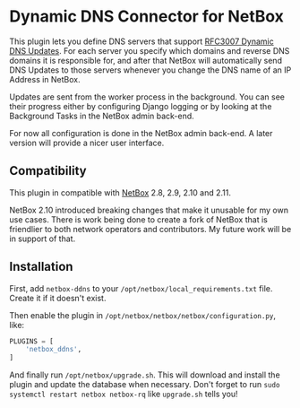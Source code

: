 # Dynamic DNS Connector for NetBox

This plugin lets you define DNS servers that support [RFC3007 Dynamic DNS Updates](https://tools.ietf.org/html/rfc3007).
For each server you specify which domains and reverse DNS domains it is responsible for, and after that NetBox will
automatically send DNS Updates to those servers whenever you change the DNS name of an IP Address in NetBox.

Updates are sent from the worker process in the background. You can see their progress either by configuring Django
logging or by looking at the Background Tasks in the NetBox admin back-end.

For now all configuration is done in the NetBox admin back-end. A later version will provide a nicer user interface.

## Compatibility

This plugin in compatible with [NetBox](https://netbox.readthedocs.org/) 2.8, 2.9, 2.10 and 2.11.

NetBox 2.10 introduced breaking changes that make it unusable for my own use cases. There is work being done to create
a fork of NetBox that is friendlier to both network operators and contributors. My future work will be in support of
that.

## Installation

First, add `netbox-ddns` to your `/opt/netbox/local_requirements.txt` file. Create it if it doesn't exist.

Then enable the plugin in `/opt/netbox/netbox/netbox/configuration.py`, like:

```python
PLUGINS = [
    'netbox_ddns',
]
```

And finally run `/opt/netbox/upgrade.sh`. This will download and install the plugin and update the database when
necessary. Don't forget to run `sudo systemctl restart netbox netbox-rq` like `upgrade.sh` tells you!
